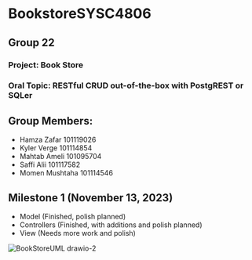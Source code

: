 # BookstoreSYSC4806

## Group 22
### Project: Book Store
### Oral Topic: RESTful CRUD out-of-the-box with PostgREST or SQLer

## Group Members:
- Hamza Zafar 101119026
- Kyler Verge 101114854
- Mahtab Ameli 101095704
- Saffi Alii 101117582
- Momen Mushtaha 101114546

## Milestone 1 (November 13, 2023)
- Model (Finished, polish planned)
- Controllers (Finished, with additions and polish planned)
- View (Needs more work and polish)

![BookStoreUML drawio-2](https://github.com/Hamzaman10/BookstoreSYSC4806/assets/91337509/ad16276c-b34d-4cc5-9500-30c0e7705931)

